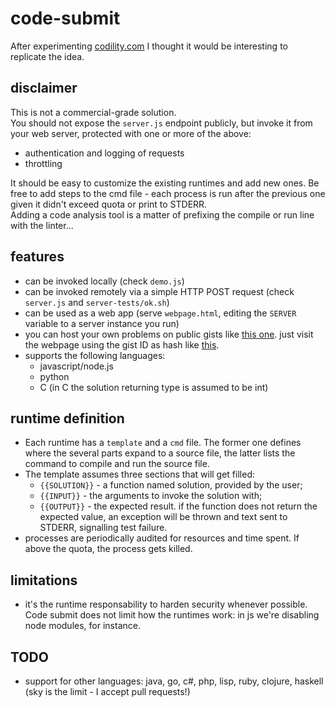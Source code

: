 # code-submit

After experimenting [codility.com](https://codility.com/) I thought it would be interesting to replicate the idea.


## disclaimer

This is not a commercial-grade solution.  
You should not expose the `server.js` endpoint publicly, but
invoke it from your web server, protected with one or more of the above:
* authentication and logging of requests
* throttling

It should be easy to customize the existing runtimes and add new ones.
Be free to add steps to the cmd file - each process is run after the previous one
given it didn't exceed quota or print to STDERR.  
Adding a code analysis tool is a matter of prefixing the compile or run line with the linter...



## features

* can be invoked locally (check `demo.js`)
* can be invoked remotely via a simple HTTP POST request (check `server.js` and `server-tests/ok.sh`)
* can be used as a web app (serve `webpage.html`, editing the `SERVER` variable to a server instance you run)
* you can host your own problems on public gists like [this one](https://gist.github.com/JosePedroDias/dc913375fe8af2cadf75).
just visit the webpage using the gist ID as hash like [this](http://rawgit.com/JosePedroDias/code-submit/master/webpage.html#dc913375fe8af2cadf75).
* supports the following languages:
   * javascript/node.js
   * python
   * C (in C the solution returning type is assumed to be int)


## runtime definition

* Each runtime has a `template` and a `cmd` file.
The former one defines where the several parts expand to a source file,
the latter lists the command to compile and run the source file.
* The template assumes three sections that will get filled:
    * `{{SOLUTION}}` - a function named solution, provided by the user;
    * `{{INPUT}}`    - the arguments to invoke the solution with;
    * `{{OUTPUT}}`   - the expected result.
    if the function does not return the expected value,
    an exception will be thrown and text sent to STDERR,
    signalling test failure.
* processes are periodically audited for resources and time spent.
If above the quota, the process gets killed.


## limitations

* it's the runtime responsability to harden security whenever possible.
Code submit does not limit how the runtimes work: in js we're disabling node modules, for instance.


## TODO

* support for other languages: java, go, c#, php, lisp, ruby, clojure, haskell (sky is the limit - I accept pull requests!)
